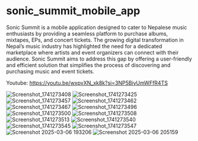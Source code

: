 # sonic_summit_mobile_app

Sonic Summit is a mobile application designed to cater to Nepalese music enthusiasts by
providing a seamless platform to purchase albums, mixtapes, EPs, and concert tickets. The growing
digital transformation in Nepal’s music industry has highlighted the need for a dedicated marketplace
where artists and event organizers can connect with their audience. Sonic Summit aims to address this gap
by offering a user-friendly and efficient solution that simplifies the process of discovering and purchasing
music and event tickets.

Youtube: https://youtu.be/wxpvXN_xk8k?si=3NP5BiyUmWFfR4TS

![Screenshot_1741273408](https://github.com/user-attachments/assets/71d0eedf-ced6-4f42-b085-261cbfadb9e6)
![Screenshot_1741273425](https://github.com/user-attachments/assets/99f755a2-3d5b-41af-b991-4911d797d372)
![Screenshot_1741273457](https://github.com/user-attachments/assets/f5aa1a90-3fd8-4561-be6f-720ecb892326)
![Screenshot_1741273462](https://github.com/user-attachments/assets/272cb535-8e6b-47f7-8ef8-c0c6e995d257)
![Screenshot_1741273467](https://github.com/user-attachments/assets/a1f32318-c0fc-4eee-9328-048349fa0bfe)
![Screenshot_1741273496](https://github.com/user-attachments/assets/6e03d0dd-28c6-4a0f-b093-cf9bfe301483)
![Screenshot_1741273500](https://github.com/user-attachments/assets/36bc40b0-377f-4e42-a4eb-4ce12acff252)
![Screenshot_1741273508](https://github.com/user-attachments/assets/3695274d-4d37-482a-8f73-bae2b742b0d8)
![Screenshot_1741273513](https://github.com/user-attachments/assets/bd917f12-4462-4633-b059-a0c210c9de17)
![Screenshot_1741273540](https://github.com/user-attachments/assets/87f51212-2043-47f5-84eb-57b555be14e0)
![Screenshot_1741273545](https://github.com/user-attachments/assets/d01bf4a9-a950-472a-96a0-0a52357d8478)
![Screenshot_1741273547](https://github.com/user-attachments/assets/4c4bf2dd-79af-4ea0-b61b-5772ea5e3dd2)
![Screenshot 2025-03-06 193206](https://github.com/user-attachments/assets/896da4ef-77be-4a8e-a389-74fac76c5062)
![Screenshot 2025-03-06 205159](https://github.com/user-attachments/assets/6302c82b-2404-46ec-b8fc-a8c85791eba4)
